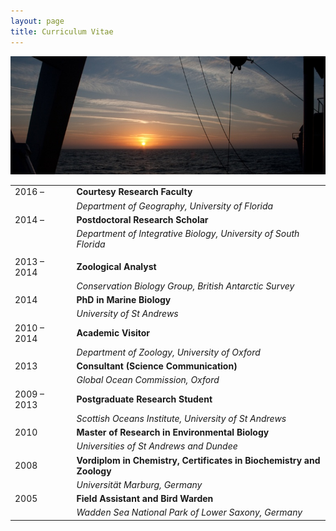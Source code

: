 ```yaml
---
layout: page
title: Curriculum Vitae
---
```


<img class="img-wide" src="/public/images/sunrise760-285.jpg"></img>  

| | |
| ----------- | ------------- |
| 2016 &ndash; |  **Courtesy Research Faculty** |
|  | *Department of Geography, University of Florida* |
| 2014 &ndash; |  **Postdoctoral Research Scholar** |
|  | *Department of Integrative Biology, University of South Florida* |
| | |
|2013 &ndash; 2014 &nbsp;| **Zoological Analyst**|
| | *Conservation Biology Group, British Antarctic Survey*|
|2014| **PhD in Marine Biology**|
||*University of St Andrews*
|2010 &ndash; 2014 |**Academic Visitor**|
||*Department of Zoology, University of Oxford*|
|2013 |**Consultant (Science Communication)**|
||*Global Ocean Commission, Oxford*|
|2009 &ndash; 2013| **Postgraduate Research Student**|
||*Scottish Oceans Institute, University of St Andrews*|
|2010|**Master of Research in Environmental Biology**|
||*Universities of St Andrews and Dundee*|
|2008|**Vordiplom in Chemistry, Certificates in Biochemistry and Zoology**|
||*Universit&auml;t Marburg, Germany*|
|2005|**Field Assistant and Bird Warden**|
||*Wadden Sea National Park of Lower Saxony, Germany*|
